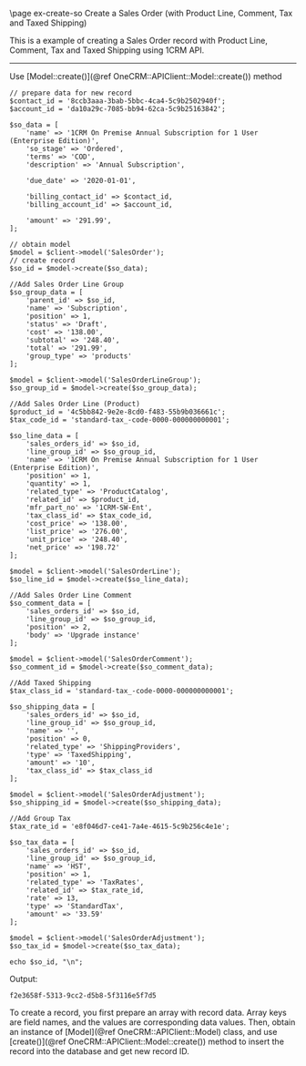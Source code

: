 \page ex-create-so Create a Sales Order (with Product Line, Comment, Tax and Taxed Shipping)

This is a example of creating a Sales Order record with Product Line, Comment, Tax and Taxed Shipping using 1CRM API.
****
Use [Model::create()](@ref OneCRM::APIClient::Model::create()) method

~~~~~~~~~~~~~{.php}
// prepare data for new record
$contact_id = '8ccb3aaa-3bab-5bbc-4ca4-5c9b2502940f';
$account_id = 'da10a29c-7085-bb94-62ca-5c9b25163842';

$so_data = [
	'name' => '1CRM On Premise Annual Subscription for 1 User (Enterprise Edition)',
	'so_stage' => 'Ordered',
	'terms' => 'COD',
	'description' => 'Annual Subscription',

	'due_date' => '2020-01-01',

	'billing_contact_id' => $contact_id,
	'billing_account_id' => $account_id,

	'amount' => '291.99',
];

// obtain model
$model = $client->model('SalesOrder');
// create record
$so_id = $model->create($so_data);

//Add Sales Order Line Group
$so_group_data = [
	'parent_id' => $so_id,
	'name' => 'Subscription',
	'position' => 1,
	'status' => 'Draft',
	'cost' => '138.00',
	'subtotal' => '248.40',
	'total' => '291.99',
	'group_type' => 'products'
];

$model = $client->model('SalesOrderLineGroup');
$so_group_id = $model->create($so_group_data);

//Add Sales Order Line (Product)
$product_id = '4c5bb842-9e2e-8cd0-f483-55b9b036661c';
$tax_code_id = 'standard-tax_-code-0000-000000000001';

$so_line_data = [
	'sales_orders_id' => $so_id,
	'line_group_id' => $so_group_id,
	'name' => '1CRM On Premise Annual Subscription for 1 User (Enterprise Edition)',
	'position' => 1,
	'quantity' => 1,
	'related_type' => 'ProductCatalog',
	'related_id' => $product_id,
	'mfr_part_no' => '1CRM-SW-Ent',
	'tax_class_id' => $tax_code_id,
	'cost_price' => '138.00',
	'list_price' => '276.00',
	'unit_price' => '248.40',
	'net_price' => '198.72'
];

$model = $client->model('SalesOrderLine');
$so_line_id = $model->create($so_line_data);

//Add Sales Order Line Comment
$so_comment_data = [
	'sales_orders_id' => $so_id,
	'line_group_id' => $so_group_id,
	'position' => 2,
	'body' => 'Upgrade instance'
];

$model = $client->model('SalesOrderComment');
$so_comment_id = $model->create($so_comment_data);

//Add Taxed Shipping
$tax_class_id = 'standard-tax_-code-0000-000000000001';

$so_shipping_data = [
	'sales_orders_id' => $so_id,
	'line_group_id' => $so_group_id,
	'name' => '',
	'position' => 0,
	'related_type' => 'ShippingProviders',
	'type' => 'TaxedShipping',
	'amount' => '10',
	'tax_class_id' => $tax_class_id
];

$model = $client->model('SalesOrderAdjustment');
$so_shipping_id = $model->create($so_shipping_data);

//Add Group Tax
$tax_rate_id = 'e8f046d7-ce41-7a4e-4615-5c9b256c4e1e';

$so_tax_data = [
	'sales_orders_id' => $so_id,
	'line_group_id' => $so_group_id,
	'name' => 'HST',
	'position' => 1,
	'related_type' => 'TaxRates',
	'related_id' => $tax_rate_id,
	'rate' => 13,
	'type' => 'StandardTax',
	'amount' => '33.59'
];

$model = $client->model('SalesOrderAdjustment');
$so_tax_id = $model->create($so_tax_data);

echo $so_id, "\n";
~~~~~~~~~~~~~

Output:
~~~~~~~~~~~~~
f2e3658f-5313-9cc2-d5b8-5f3116e5f7d5
~~~~~~~~~~~~~

To create a record, you first prepare an array with record data. Array keys are
field names, and the values are corresponding data values. Then, obtain an instance
of [Model](@ref OneCRM::APIClient::Model) class, and use 
[create()](@ref OneCRM::APIClient::Model::create()) method to insert the record into
the database and get new record ID.
